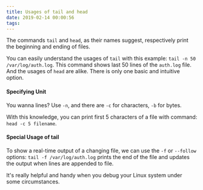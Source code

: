 ```yaml
---
title: Usages of tail and head
date: 2019-02-14 00:00:56
tags:
---
```


The commands `tail` and `head`, as their names suggest, respectively print the beginning and ending of files. 



You can easily understand the usages of `tail` with this example: `tail -n 50 /var/log/auth.log`. This command shows last 50 lines of the `auth.log` file. And the usages of `head` are alike. There is only one basic and intuitive option.

#### Specifying Unit

You wanna lines? Use `-n`, and there are `-c` for characters, `-b` for bytes.

With this knowledge, you can print first 5 characters of a file with command: `head -c 5 filename`.



#### Special Usage of tail

To show a real-time output of a changing file, we can use the `-f` or `--follow` options: `tail -f /var/log/auth.log` prints the end of the file and updates the output when lines are appended to file.

It's really helpful and handy when you debug your Linux system under some circumstances.


